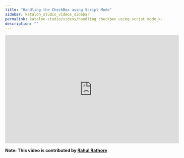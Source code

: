 ```yaml
---
title: "Handling the CheckBox using Script Mode"
sidebar: katalon_studio_videos_sidebar
permalink: katalon-studio/videos/handling_checkbox_using_script_mode_katalon_studio.html
description: ""
---
```

<iframe width="560" height="349" src="https://www.youtube.com/embed/9S7jWmo4ruQ?autoplay=1" frameborder="0" allowfullscreen="allowfullscreen">&nbsp;</iframe>

**Note: This video is contributed by [Rahul Rathore](https://www.youtube.com/user/fluxay44)**